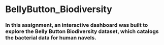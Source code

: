 # BellyButton_Biodiversity
### In this assignment, an interactive dashboard was built to explore the Belly Button Biodiversity dataset, which catalogs the bacterial data for human navels.
